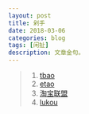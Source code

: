 ```yaml
---
layout: post
title: 剁手
date: 2018-03-06
categories: blog
tags: [闲扯]
description: 文章金句。
---
```


>1. [tbao](https://login.taobao.com/member/login.jhtml?from=taobaoindex&f=top&style=&sub=true&redirect_url=https%3A%2F%2Fi.taobao.com%2Fmy_taobao.htm)
>1. [etao](https://www.etao.com)
>1. [淘宝联盟](http://pub.alimama.com/?spm=a219t.7664554.a214tr8.7.6a5135d9DYSk7L)
>1. [lukou](http://www.lukou.com/circle)
